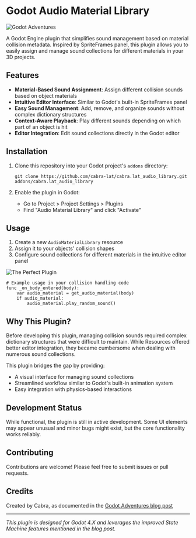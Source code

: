 # Godot Audio Material Library

![Godot Adventures](https://blog.cabra.lat/assets/2025/01/11/imgs/godot-adventures.png)

A Godot Engine plugin that simplifies sound management based on material collision metadata. Inspired by SpriteFrames panel, this plugin allows you to easily assign and manage sound collections for different materials in your 3D projects.

## Features

- **Material-Based Sound Assignment**: Assign different collision sounds based on object materials
- **Intuitive Editor Interface**: Similar to Godot's built-in SpriteFrames panel
- **Easy Sound Management**: Add, remove, and organize sounds without complex dictionary structures
- **Context-Aware Playback**: Play different sounds depending on which part of an object is hit
- **Editor Integration**: Edit sound collections directly in the Godot editor

## Installation

1. Clone this repository into your Godot project's `addons` directory:
   ```
   git clone https://github.com/cabra-lat/cabra.lat_audio_library.git addons/cabra.lat_audio_library
   ```

2. Enable the plugin in Godot:
   - Go to Project > Project Settings > Plugins
   - Find "Audio Material Library" and click "Activate"

## Usage

1. Create a new `AudioMaterialLibrary` resource
2. Assign it to your objects' collision shapes
3. Configure sound collections for different materials in the intuitive editor panel

![The Perfect Plugin](https://blog.cabra.lat/assets/2025/01/11/imgs/the-perfect-plugin.png)

```gdscript
# Example usage in your collision handling code
func _on_body_entered(body):
    var audio_material = get_audio_material(body)
    if audio_material:
        audio_material.play_random_sound()
```

## Why This Plugin?

Before developing this plugin, managing collision sounds required complex dictionary structures that were difficult to maintain. While Resources offered better editor integration, they became cumbersome when dealing with numerous sound collections.

This plugin bridges the gap by providing:
- A visual interface for managing sound collections
- Streamlined workflow similar to Godot's built-in animation system
- Easy integration with physics-based interactions

## Development Status

While functional, the plugin is still in active development. Some UI elements may appear unusual and minor bugs might exist, but the core functionality works reliably.

## Contributing

Contributions are welcome! Please feel free to submit issues or pull requests.

## Credits

Created by Cabra, as documented in the [Godot Adventures blog post](https://blog.cabra.lat/godot-adventures.html)

---

*This plugin is designed for Godot 4.X and leverages the improved State Machine features mentioned in the blog post.*
